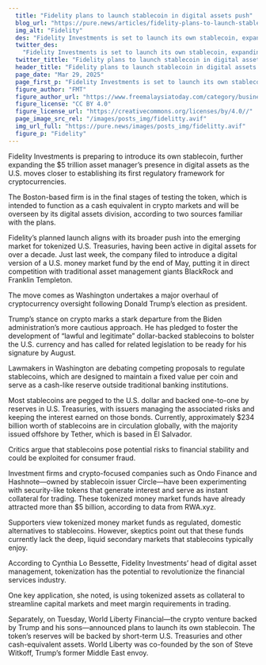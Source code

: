 ```yaml
---
  title: "Fidelity plans to launch stablecoin in digital assets push"
  blog_url: "https://pure.news/articles/fidelity-plans-to-launch-stablecoin-in-digital-assets-push"
  img_alt: "Fidelity"
  des: "Fidelity Investments is set to launch its own stablecoin, expanding its digital asset footprint as the U.S. moves toward crypto regulation. Learn how this move aligns with Trump’s pro-crypto policies and the rise of tokenized money market funds."
  twitter_des:
    "Fidelity Investments is set to launch its own stablecoin, expanding its digital asset footprint as the U.S. moves toward crypto regulation. Learn how this move aligns with Trump’s pro-crypto policies and the rise of tokenized money market funds."
  twitter_tittle: "Fidelity plans to launch stablecoin in digital assets push"
  header_title: "Fidelity plans to launch stablecoin in digital assets push"
  page_date: "Mar 29, 2025"
  page_first_p: "Fidelity Investments is set to launch its own stablecoin, expanding its digital asset footprint as the U.S. moves toward crypto regulation. Learn how this move aligns with Trump’s pro-crypto policies and the rise of tokenized money market funds."
  figure_author: "FMT"
  figure_author_url: "https://www.freemalaysiatoday.com/category/business/2023/12/06/musks-ai-startup-files-to-raise-us1-billion-in-fresh-capital/"
  figure_license: "CC BY 4.0"
  figure_license_url: "https://creativecommons.org/licenses/by/4.0//"
  page_image_src_rel: "/images/posts_img/fidelitty.avif"
  img_url_full: "https://pure.news/images/posts_img/fidelitty.avif"
  figure_p: "Fidelity"
---
```


Fidelity Investments is preparing to introduce its own stablecoin, further expanding the $5 trillion asset manager’s presence in digital assets as the U.S. moves closer to establishing its first regulatory framework for cryptocurrencies.

The Boston-based firm is in the final stages of testing the token, which is intended to function as a cash equivalent in crypto markets and will be overseen by its digital assets division, according to two sources familiar with the plans.

Fidelity’s planned launch aligns with its broader push into the emerging market for tokenized U.S. Treasuries, having been active in digital assets for over a decade. Just last week, the company filed to introduce a digital version of a U.S. money market fund by the end of May, putting it in direct competition with traditional asset management giants BlackRock and Franklin Templeton.

The move comes as Washington undertakes a major overhaul of cryptocurrency oversight following Donald Trump’s election as president.

Trump’s stance on crypto marks a stark departure from the Biden administration’s more cautious approach. He has pledged to foster the development of “lawful and legitimate” dollar-backed stablecoins to bolster the U.S. currency and has called for related legislation to be ready for his signature by August.

Lawmakers in Washington are debating competing proposals to regulate stablecoins, which are designed to maintain a fixed value per coin and serve as a cash-like reserve outside traditional banking institutions.

Most stablecoins are pegged to the U.S. dollar and backed one-to-one by reserves in U.S. Treasuries, with issuers managing the associated risks and keeping the interest earned on those bonds. Currently, approximately $234 billion worth of stablecoins are in circulation globally, with the majority issued offshore by Tether, which is based in El Salvador.

Critics argue that stablecoins pose potential risks to financial stability and could be exploited for consumer fraud.

Investment firms and crypto-focused companies such as Ondo Finance and Hashnote—owned by stablecoin issuer Circle—have been experimenting with security-like tokens that generate interest and serve as instant collateral for trading. These tokenized money market funds have already attracted more than $5 billion, according to data from RWA.xyz.

Supporters view tokenized money market funds as regulated, domestic alternatives to stablecoins. However, skeptics point out that these funds currently lack the deep, liquid secondary markets that stablecoins typically enjoy.

According to Cynthia Lo Bessette, Fidelity Investments’ head of digital asset management, tokenization has the potential to revolutionize the financial services industry.

One key application, she noted, is using tokenized assets as collateral to streamline capital markets and meet margin requirements in trading.

Separately, on Tuesday, World Liberty Financial—the crypto venture backed by Trump and his sons—announced plans to launch its own stablecoin. The token’s reserves will be backed by short-term U.S. Treasuries and other cash-equivalent assets. World Liberty was co-founded by the son of Steve Witkoff, Trump’s former Middle East envoy.
